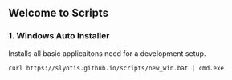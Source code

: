 ## Welcome to Scripts

### 1. Windows Auto Installer
Installs all basic applicaitons need for a development setup.
```
curl https://slyotis.github.io/scripts/new_win.bat | cmd.exe
```
